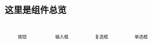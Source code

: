 # 这里是组件总览

<br>

<div style="display:flex">
  <div class="card">
    按钮
  </div>
  <div class="card">
    输入框
  </div>
  <div class="card">
    复选框
  </div>
  <div class="card">
    单选框
  </div>
</div>

<style>
.card {
  margin-right: 15px;
  padding: 20px;
  border-radius: 8px;
  transition: all .32s linear;
  width: 25%;
  display: flex;
  justify-content: center;
  align-items: center;
  cursor: pointer;
}
.card:hover {
  box-shadow: 0 2px 10px rgba(0, 0, 0, .2);
}
</style>
